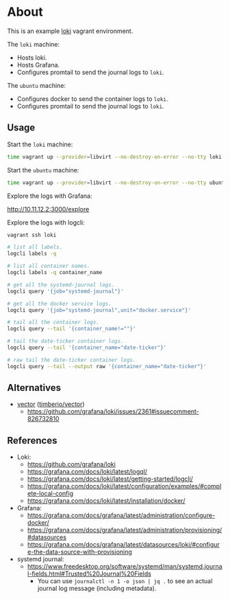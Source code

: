 # About

This is an example [loki](https://github.com/grafana/loki) vagrant environment.

The `loki` machine:

* Hosts loki.
* Hosts Grafana.
* Configures promtail to send the journal logs to `loki`.

The `ubuntu` machine:

* Configures docker to send the container logs to `loki`.
* Configures promtail to send the journal logs to `loki`.

## Usage

Start the `loki` machine:

```bash
time vagrant up --provider=libvirt --no-destroy-on-error --no-tty loki
```

Start the `ubuntu` machine:

```bash
time vagrant up --provider=libvirt --no-destroy-on-error --no-tty ubuntu
```

Explore the logs with Grafana:

http://10.11.12.2:3000/explore

Explore the logs with logcli:

```bash
vagrant ssh loki

# list all labels.
logcli labels -q

# list all container names.
logcli labels -q container_name

# get all the systemd-journal logs.
logcli query '{job="systemd-journal"}'

# get all the docker service logs.
logcli query '{job="systemd-journal",unit="docker.service"}'

# tail all the container logs.
logcli query --tail '{container_name!=""}'

# tail the date-ticker container logs.
logcli query --tail '{container_name="date-ticker"}'

# raw tail the date-ticker container logs.
logcli query --tail --output raw '{container_name="date-ticker"}'
```

## Alternatives

* [vector](https://vector.dev/) ([timberio/vector](https://github.com/timberio/vector))
  * https://github.com/grafana/loki/issues/2361#issuecomment-826732810

## References

* Loki:
  * https://github.com/grafana/loki
  * https://grafana.com/docs/loki/latest/logql/
  * https://grafana.com/docs/loki/latest/getting-started/logcli/
  * https://grafana.com/docs/loki/latest/configuration/examples/#complete-local-config
  * https://grafana.com/docs/loki/latest/installation/docker/
* Grafana:
  * https://grafana.com/docs/grafana/latest/administration/configure-docker/
  * https://grafana.com/docs/grafana/latest/administration/provisioning/#datasources
  * https://grafana.com/docs/grafana/latest/datasources/loki/#configure-the-data-source-with-provisioning
* systemd journal:
  * https://www.freedesktop.org/software/systemd/man/systemd.journal-fields.html#Trusted%20Journal%20Fields
    * You can use `journalctl -n 1 -o json | jq .` to see an actual journal log message (including metadata).
